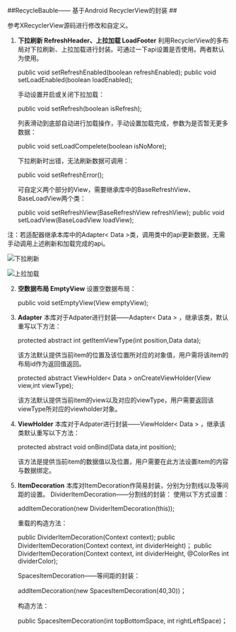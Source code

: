 ##RecycleBauble—— 基于Android RecyclerView的封装 ##

参考XRecyclerView源码进行修改和自定义。

 1. **下拉刷新 RefreshHeader、上拉加载 LoadFooter**
	利用RecyclerView的多布局对下拉刷新、上拉加载进行封装。可通过一下api设置是否使用。两者默认为使用。
	

    public void setRefreshEnabled(boolean refreshEnabled);
    public void setLoadEnabled(boolean loadEnabled);
    
	手动设置开启或关闭下拉加载：
	
	public void setRefresh(boolean isRefresh);

	列表滑动到底部自动进行加载操作，手动设置加载完成，参数为是否暂无更多数据：

	public void setLoadCompelete(boolean isNoMore);

	下拉刷新时出错，无法刷新数据可调用：
	
	public void setRefreshError();

	可自定义两个部分的View，需要继承库中的BaseRefreshView、BaseLoadView两个类：

	public void setRefreshView(BaseRefreshView refreshView);
	public void setLoadView(BaseLoadView loadView);

注：若适配器继承本库中的Adapter< Data >类，调用类中的api更新数据，无需手动调用上述刷新和加载完成的api。

![下拉刷新](https://gitee.com/XiaoChuYang/RecycleBauble/blob/master/image/S80825-21273945_1_.gif  "下拉刷新")

![上拉加载](https://gitee.com/XiaoChuYang/RecycleBauble/blob/master/image/S80825-21504234_1_.gif "上拉加载")

 2. **空数据布局 EmptyView**
	 设置空数据布局：
	 
    public void setEmptyView(View emptyView);
    
 3. **Adapter**
	 本库对于Adpater进行封装——Adapter< Data > ，继承该类，默认重写以下方法：
	 
    protected abstract int getItemViewType(int position,Data data);

	该方法默认提供当前item的位置及该位置所对应的对象值，用户需将该item的布局id作为返回值返回。

    protected abstract ViewHolder< Data > onCreateViewHolder(View view,int viewType);

	该方法默认提供当前item的view以及对应的viewType，用户需要返回该viewType所对应的viewholder对象。

 4. **ViewHolder**
	 本库对于Adpater进行封装——ViewHolder< Data > ，继承该类默认重写以下方法：
	 
    protected abstract void onBind(Data data,int position);

	该方法是提供当前item的数据值以及位置，用户需要在此方法设置item的内容与数据绑定。

 5. **ItemDecoration**
	 本库对ItemDecoration作简易封装，分别为分割线以及等间距的设置。
	 DividerItemDecoration——分割线的封装：
	 使用以下方式设置：
	 
	 addItemDecoration(new DividerItemDecoration(this));

	重载的构造方法：

    public DividerItemDecoration(Context context);
    public DividerItemDecoration(Context context, int dividerHeight)；
    public DividerItemDecoration(Context context, int dividerHeight, @ColorRes int dividerColor);

	SpacesItemDecoration——等间距的封装：
	

    addItemDecoration(new SpacesItemDecoration(40,30))；

	构造方法：
	
    public SpacesItemDecoration(int topBottomSpace, int rightLeftSpace)；